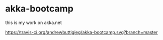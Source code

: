 # akka-bootcamp

this is my work on akka.net

https://travis-ci.org/andrewbuttigieg/akka-bootcamp.svg?branch=master
